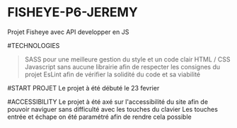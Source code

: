 # FISHEYE-P6-JEREMY
Projet Fisheye avec API developper en JS

#TECHNOLOGIES 
> SASS pour une meilleure gestion du style et un code clair 
> HTML / CSS
> Javascript sans aucune librairie afin de respecter les consignes du projet 
> EsLint afin de vérifier la solidité du code et sa viabilité

#START PROJET 
Le projet à été débuté le 23 fevrier

#ACCESSIBILITY
Le projet à été axé sur l'accessibilité du site afin de pouvoir naviguer sans difficulté avec les touches du clavier 
Les touches entrée et échape on été paramétré afin de rendre cela possible
